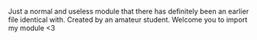 Just a normal and useless module that there has definitely been an earlier file identical with.
Created by an amateur student.
Welcome you to import my module <3

